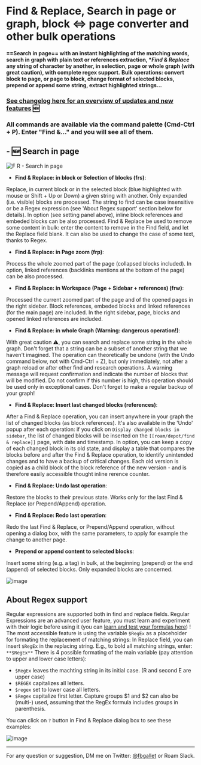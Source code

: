 # Find & Replace, Search in page or graph, block <=> page converter and other bulk operations
 
__==Search in page== with an instant highlighting of the matching words, **search in graph** with plain text or references extraction, **Find & Replace* any string of character by another, in selection, page or whole graph (with great caution), with complete regex support.__
__Bulk operations: convert block to page, or page to block, change format of selected blocks, prepend or append some string, extract highlighted strings...__

### [See changelog here for an overview of updates and new features](https://github.com/fbgallet/roam-extension-find-replace/blob/main/CHANGELOG.md) 🆕

### All commands are available via the command palette (Cmd-Ctrl + P). Enter "Find &..." and you will see all of them.

## - 🆕 Search in page

![F R - Search in page](https://user-images.githubusercontent.com/74436347/202797471-b43fd997-a8f3-4896-af20-29948961a7ed.png)

- **Find & Replace: in block or Selection of blocks (frs)**:

Replace, in current block or in the selected block (blue highlighted with mouse or Shift + Up or Down) a given string with another. Only expanded (i.e. visible) blocks are processed. The string to find can be case insensitive or be a Regex expression (see 'About Regex support' section below for details). In option (see setting panel above), inline block references and embeded blocks can be also processed. Find & Replace be used to remove some content in bulk: enter the content to remove in the Find field, and let the Replace field blank. It can also be used to change the case of some text, thanks to Regex.

- **Find & Replace: in Page zoom (frp)**:

Process the whole zoomed part of the page (collapsed blocks included). In option, linked references (backlinks mentions at the bottom of the page) can be also processed.

- **Find & Replace: in Workspace (Page + Sidebar + references) (frw)**:

Processed the current zoomed part of the page and of the opened pages in the right sidebar. Block references, embeded blocks and linked references (for the main page) are included. In the right sidebar, page, blocks and opened linked references are included.

- **Find & Replace: in whole Graph (Warning: dangerous operation!)**:

With great caution ⚠️, you can search and replace some string in the whole graph. Don't forget that a string can be a subset of another string that we haven't imagined. The operation can theoretically be undone (with the Undo command below, not with Cmd-Ctrl + Z), but only immediately, not after a graph reload or after other find and research operations. A warning message will request confirmation and indicate the number of blocks that will be modified. Do not confirm if this number is high, this operation should be used only in exceptional cases. Don't forget to make a regular backup of your graph!

- **Find & Replace: Insert last changed blocks (references)**:

After a Find & Replace operation, you can insert anywhere in your graph the list of changed blocks (as block references). It's also available in the 'Undo' popup after each operation: if you click on `Display changed blocks in sidebar`, the list of changed blocks will be inserted on the `[[roam/depot/find & replace]]` page, with date and timestamp. In option, you can keep a copy of each changed block in its old state, and display a table that compares the blocks before and after the Find & Replace operation, to identify unintended changes and to have a backup of critical changes. Each old version is copied as a child block of the block reference of the new version - and is therefore easily accessible thought inline rerence counter.

- **Find & Replace: Undo last operation**:

Restore the blocks to their previous state. Works only for the last Find & Replace (or Prepend/Append) operation.

- **Find & Replace: Redo last operation**:

Redo the last Find & Replace, or Prepend/Append operation, without opening a dialog box, with the same parameters, to apply for example the change to another page.

- **Prepend or append content to selected blocks**:

Insert some string (e.g. a tag) in bulk, at the beginning (prepend) or the end (append) of selected blocks. Only expanded blocks are concerned.

![image](https://user-images.githubusercontent.com/74436347/185461724-c32adb75-86cf-46c8-9335-f2c218d6d587.png)


## About Regex support
Regular expressions are supported both in find and replace fields. Regular Expressions are an advanced user feature, you must learn and experiment with their logic before using it (you can [learn and test your formulas here](https://regexr.com/)) !
The most accessible feature is using the variable `$RegEx` as a placeholder for formating the replacement of matching strings:
In Replace field, you can insert `$RegEx` in the replacing string. E.g., to bold all matching strings, enter: `**$RegEx**`
There is 4 possible formating of the main variable (pay attention to upper and lower case letters):

- `$RegEx` leaves the machting string in its initial case. (R and second E are upper case)
- `$REGEX` capitalizes all letters.
- `$regex` set to lower case all letters.
- `$Regex` capitalize first letter.
Capture groups $1 and $2 can also be (multi-) used, assuming that the RegEx formula includes groups in parenthesis.

You can click on `?` button in Find & Replace dialog box to see these examples: 

![image](https://user-images.githubusercontent.com/74436347/185465543-71646344-4d07-4ed4-90bf-02b17bcbf419.png)


---

For any question or suggestion, DM me on Twitter: [@fbgallet](https://twitter.com/fbgallet) or Roam Slack.
